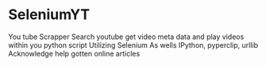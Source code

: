 # SeleniumYT
You tube Scrapper   Search youtube get video meta data and play videos within you python script  Utilizing Selenium As wells IPython, pyperclip, urllib Acknowledge help gotten online articles
